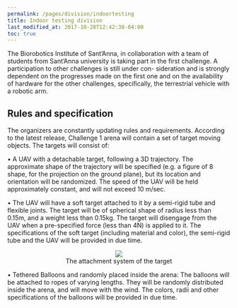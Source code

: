 ```yaml
---
permalink: /pages/division/indoortesting
title: Indoor testing division
last_modified_at: 2017-10-20T12:42:38-04:00
toc: true
---
```


The Biorobotics Institute of Sant’Anna, in collaboration with a team of students from Sant’Anna university is taking part in the first challenge.  A participation to other challenges is still under con- sideration and is strongly dependent on the progresses made on the first one and on the availability of hardware for the other challenges, specifically, the terrestrial vehicle with a robotic arm.

## Rules and specification

The  organizers are  constantly  updating rules  and  requirements.  According  to  the latest release, Challenge 1 arena will contain a set of target moving objects.  The targets will consist of:

• A UAV with a detachable target, following a 3D trajectory.  The approximate shape of the trajectory will be specified (e.g.  a figure of 8 shape, for the projection on the ground plane), but  its  location  and  orientation  will  be  randomized.   The  speed  of  the  UAV  will  be  held approximately constant, and will not exceed 10 m/sec.

• The UAV will have a soft target attached to it by a semi-rigid tube and flexible joints.  The target will be of spherical shape of radius less than 0.15m, and a weight less than 0.15kg. The target will disengage from the UAV when a pre-specified force (less than 4N) is applied to it. The specifications of the soft target (including material and color), the semi-rigid tube and the UAV will be provided in due time.

<figure align="center">
	<img src="{{ '/images/1stch1.jpg' | relative_url }}">
	<figcaption>
	The attachment system of the target 
	</figcaption>
</figure>

• Tethered Balloons and randomly placed inside the arena:  The balloons will be attached to
ropes of varying lengths.  They will be randomly distributed inside the arena, and will move
with the wind.  The colors, radii and other specifications of the balloons will be provided in
due time.
